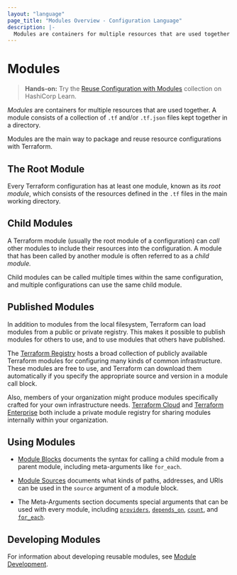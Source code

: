 ```yaml
---
layout: "language"
page_title: "Modules Overview - Configuration Language"
description: |-
  Modules are containers for multiple resources that are used together in a configuration. Find resources for using, developing, and publishing modules.
---
```


# Modules

> **Hands-on:** Try the [Reuse Configuration with Modules](https://learn.hashicorp.com/collections/terraform/modules?utm_source=WEBSITE&utm_medium=WEB_IO&utm_offer=ARTICLE_PAGE&utm_content=DOCS) collection on HashiCorp Learn.

_Modules_ are containers for multiple resources that are used together. A module
consists of a collection of `.tf` and/or `.tf.json` files kept together in a
directory.

Modules are the main way to package and reuse resource configurations with
Terraform.

## The Root Module

Every Terraform configuration has at least one module, known as its
_root module_, which consists of the resources defined in the `.tf` files in
the main working directory.

## Child Modules

A Terraform module (usually the root module of a configuration) can _call_ other
modules to include their resources into the configuration. A module that has
been called by another module is often referred to as a _child module._

Child modules can be called multiple times within the same configuration, and
multiple configurations can use the same child module.

## Published Modules

In addition to modules from the local filesystem, Terraform can load modules
from a public or private registry. This makes it possible to publish modules for
others to use, and to use modules that others have published.

The [Terraform Registry](https://registry.terraform.io/browse/modules) hosts a
broad collection of publicly available Terraform modules for configuring many
kinds of common infrastructure. These modules are free to use, and Terraform can
download them automatically if you specify the appropriate source and version in
a module call block.

Also, members of your organization might produce modules specifically crafted
for your own infrastructure needs. [Terraform Cloud](/docs/cloud/index.html) and
[Terraform Enterprise](/docs/enterprise/index.html) both include a private
module registry for sharing modules internally within your organization.

## Using Modules

- [Module Blocks](/docs/language/modules/syntax.html) documents the syntax for
  calling a child module from a parent module, including meta-arguments like
  `for_each`.

- [Module Sources](/docs/language/modules/sources.html) documents what kinds of paths,
  addresses, and URIs can be used in the `source` argument of a module block.

- The Meta-Arguments section documents special arguments that can be used with
  every module, including
  [`providers`](/docs/language/meta-arguments/module-providers.html),
  [`depends_on`](/docs/language/meta-arguments/depends_on.html),
  [`count`](/docs/language/meta-arguments/count.html),
  and [`for_each`](/docs/language/meta-arguments/for_each.html).

## Developing Modules

For information about developing reusable modules, see
[Module Development](/docs/language/modules/develop/index.html).
